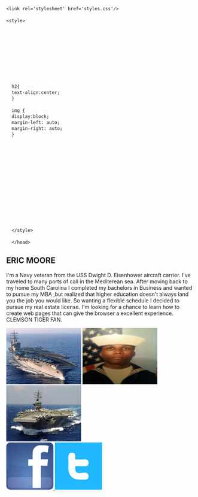

  <head>
    
    <link rel='stylesheet' href='styles.css'/>
    
    <style>
   


    
    
    
    
    
      
      
      h2{
      text-align:center;
      }
      
      img {
      display:block;
      margin-left: auto;
      margin-right: auto;
      }
    
    
   
    
    
    
   
    
    


 
      
      

      </style>
      
      </head>
      
    
<h2> ERIC MOORE </h2>

  <p style="text-align:left;">
  I'm a Navy veteran from the USS Dwight D. Eisenhower aircraft carrier. I've traveled to many ports of call in the Mediterean sea. After moving back to my home South Carolina I completed my bachelors in Business and wanted to pursue my MBA ,but realized that higher education doesn't always land you the job you would like. So wanting a flexible schedule I decided to pursue my real estate license. I'm looking for a chance to learn how to create web pages that can give the browser a excellent experience. CLEMSON TIGER FAN. </p>

  
  

<img src="carrier.jfif" alt="carrier" height="150" width="200"> 
 <img src="IMG-0495.JPG" alt="IMF-0495" height="150" width="200" border="0">
  <img src="images.jpg" alt="images" height="150" width="200">
  
 
 
 <footer>
 
 <a href="https://www.facebook.com/profile.php?id=100004934805998">
  
  <img src="Facebook_icon.jpg" alt="Facebook_icon" style="width:25%;">
 
 <a href="https://www.twitter.com/emoorehomes">
  
  <img src="twitter image.jfif" alt="twitter image" style="width:25%;">
  
  </footer>
 
  
  
  
  
  
  
  
  
 
 
 
 
 
 
 
 
 
 
 
 
 




 
 
 
 
 
 
 
 



 
 
 
 
 
 
 
 
 
 
 
 
 
 
 
 
 
 
 
 
 
 
 
 

 
 
 

 
 
 
 
 
 
 
 

                                                                










































                                                                           






